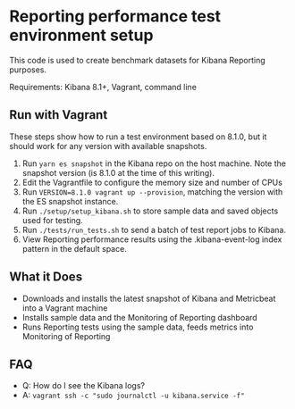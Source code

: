# Reporting performance test environment setup

This code is used to create benchmark datasets for Kibana Reporting purposes.

Requirements: Kibana 8.1+, Vagrant, command line

## Run with Vagrant

These steps show how to run a test environment based on 8.1.0, but it should work for any version with available snapshots.

1. Run `yarn es snapshot` in the Kibana repo on the host machine. Note the snapshot version (is 8.1.0 at the time of this writing).
1. Edit the Vagrantfile to configure the memory size and number of CPUs
1. Run `VERSION=8.1.0 vagrant up --provision`, matching the version with the ES snapshot instance.
1. Run `./setup/setup_kibana.sh` to store sample data and saved objects used for testing.
1. Run `./tests/run_tests.sh` to send a batch of test report jobs to Kibana.
1. View Reporting performance results using the .kibana-event-log index pattern in the default space.

## What it Does
 - Downloads and installs the latest snapshot of Kibana and Metricbeat into a Vagrant machine
 - Installs sample data and the Monitoring of Reporting dashboard
 - Runs Reporting tests using the sample data, feeds metrics into Monitoring of Reporting

## FAQ

- Q: How do I see the Kibana logs?
- A: `vagrant ssh -c "sudo journalctl -u kibana.service -f" `
